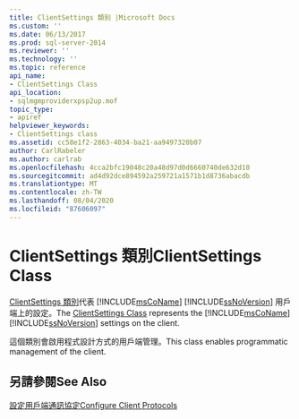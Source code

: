 ```yaml
---
title: ClientSettings 類別 |Microsoft Docs
ms.custom: ''
ms.date: 06/13/2017
ms.prod: sql-server-2014
ms.reviewer: ''
ms.technology: ''
ms.topic: reference
api_name:
- ClientSettings Class
api_location:
- sqlmgmproviderxpsp2up.mof
topic_type:
- apiref
helpviewer_keywords:
- ClientSettings class
ms.assetid: cc58e1f2-2863-4034-ba21-aa9497320b07
author: CarlRabeler
ms.author: carlrab
ms.openlocfilehash: 4cca2bfc19048c20a48d97d0d6660740de632d10
ms.sourcegitcommit: ad4d92dce894592a259721a1571b1d8736abacdb
ms.translationtype: MT
ms.contentlocale: zh-TW
ms.lasthandoff: 08/04/2020
ms.locfileid: "87606097"
---
```

# <a name="clientsettings-class"></a><span data-ttu-id="2c950-102">ClientSettings 類別</span><span class="sxs-lookup"><span data-stu-id="2c950-102">ClientSettings Class</span></span>
  <span data-ttu-id="2c950-103">[ClientSettings 類別](clientsettings-class.md)代表 [!INCLUDE[msCoName](../../includes/msconame-md.md)] [!INCLUDE[ssNoVersion](../../includes/ssnoversion-md.md)] 用戶端上的設定。</span><span class="sxs-lookup"><span data-stu-id="2c950-103">The [ClientSettings Class](clientsettings-class.md) represents the [!INCLUDE[msCoName](../../includes/msconame-md.md)] [!INCLUDE[ssNoVersion](../../includes/ssnoversion-md.md)] settings on the client.</span></span>  
  
 <span data-ttu-id="2c950-104">這個類別會啟用程式設計方式的用戶端管理。</span><span class="sxs-lookup"><span data-stu-id="2c950-104">This class enables programmatic management of the client.</span></span>  
  
## <a name="see-also"></a><span data-ttu-id="2c950-105">另請參閱</span><span class="sxs-lookup"><span data-stu-id="2c950-105">See Also</span></span>  
 [<span data-ttu-id="2c950-106">設定用戶端通訊協定</span><span class="sxs-lookup"><span data-stu-id="2c950-106">Configure Client Protocols</span></span>](https://technet.microsoft.com/library/ms181035.aspx)  
  
  
